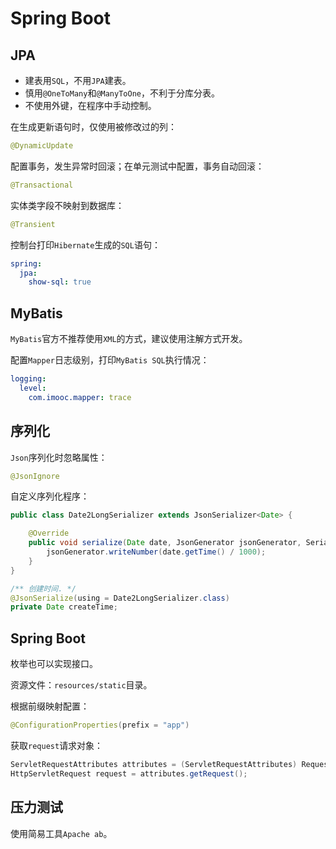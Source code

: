 # Spring Boot

## JPA

- 建表用`SQL`，不用`JPA`建表。
- 慎用`@OneToMany`和`@ManyToOne`，不利于分库分表。
- 不使用外键，在程序中手动控制。

在生成更新语句时，仅使用被修改过的列：

```java
@DynamicUpdate
```

配置事务，发生异常时回滚；在单元测试中配置，事务自动回滚：

```java
@Transactional
```

实体类字段不映射到数据库：

```java
@Transient
```

控制台打印`Hibernate`生成的`SQL`语句：

```yml
spring:
  jpa:
    show-sql: true
```

## MyBatis

`MyBatis`官方不推荐使用`XML`的方式，建议使用注解方式开发。

配置`Mapper`日志级别，打印`MyBatis SQL`执行情况：

```yml
logging:
  level:
    com.imooc.mapper: trace
```

## 序列化

`Json`序列化时忽略属性：

```java
@JsonIgnore
```

自定义序列化程序：

```java
public class Date2LongSerializer extends JsonSerializer<Date> {

    @Override
    public void serialize(Date date, JsonGenerator jsonGenerator, SerializerProvider serializerProvider) throws IOException, JsonProcessingException {
        jsonGenerator.writeNumber(date.getTime() / 1000);
    }
}
```

```java
/** 创建时间. */
@JsonSerialize(using = Date2LongSerializer.class)
private Date createTime;
```

## Spring Boot

枚举也可以实现接口。

资源文件：`resources/static`目录。

根据前缀映射配置：

```java
@ConfigurationProperties(prefix = "app")
```

获取`request`请求对象：

```java
ServletRequestAttributes attributes = (ServletRequestAttributes) RequestContextHolder.getRequestAttributes();
HttpServletRequest request = attributes.getRequest();
```

## 压力测试

使用简易工具`Apache ab`。
